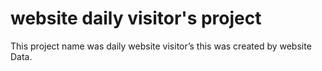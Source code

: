 # website daily visitor's project
  This project name was daily website visitor’s this was created by website
Data. 

